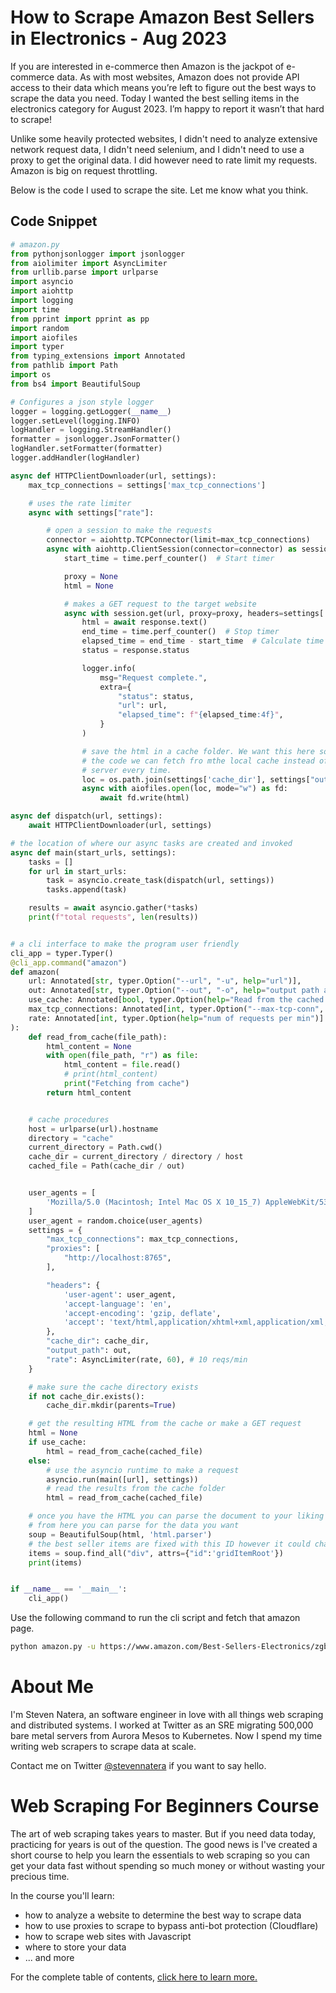# How to Scrape Amazon Best Sellers in Electronics - Aug 2023

If you are interested in e-commerce then Amazon is the jackpot of e-commerce data. As with most websites, Amazon does not provide API access to their data which means you’re left to figure out the best ways to scrape the data you need. Today I wanted the best selling items in the electronics category for August 2023. I’m happy to report it wasn’t that hard to scrape! 

Unlike some heavily protected websites, I didn't need to analyze extensive network request data, I didn't need selenium, and I didn't need to use a proxy to get the original data. I did however need to rate limit my requests. Amazon is big on request throttling. 

Below is the code I used to scrape the site. Let me know what you think.


## Code Snippet
```python
# amazon.py
from pythonjsonlogger import jsonlogger
from aiolimiter import AsyncLimiter
from urllib.parse import urlparse
import asyncio
import aiohttp
import logging
import time
from pprint import pprint as pp
import random
import aiofiles
import typer
from typing_extensions import Annotated
from pathlib import Path
import os
from bs4 import BeautifulSoup

# Configures a json style logger
logger = logging.getLogger(__name__)
logger.setLevel(logging.INFO)
logHandler = logging.StreamHandler()
formatter = jsonlogger.JsonFormatter()
logHandler.setFormatter(formatter)
logger.addHandler(logHandler)

async def HTTPClientDownloader(url, settings):
    max_tcp_connections = settings['max_tcp_connections']

    # uses the rate limiter
    async with settings["rate"]:

        # open a session to make the requests
        connector = aiohttp.TCPConnector(limit=max_tcp_connections)
        async with aiohttp.ClientSession(connector=connector) as session:
            start_time = time.perf_counter()  # Start timer

            proxy = None
            html = None

            # makes a GET request to the target website
            async with session.get(url, proxy=proxy, headers=settings['headers']) as response:
                html = await response.text()
                end_time = time.perf_counter()  # Stop timer
                elapsed_time = end_time - start_time  # Calculate time taken to get response
                status = response.status

                logger.info(
                    msg="Request complete.",
                    extra={
                        "status": status,
                        "url": url,
                        "elapsed_time": f"{elapsed_time:4f}",
                    }
                )

                # save the html in a cache folder. We want this here so that if we replay
                # the code we can fetch fro mthe local cache instead of fetching from the 
                # server every time.
                loc = os.path.join(settings['cache_dir'], settings["output_path"])
                async with aiofiles.open(loc, mode="w") as fd:
                    await fd.write(html)

async def dispatch(url, settings):
    await HTTPClientDownloader(url, settings)

# the location of where our async tasks are created and invoked
async def main(start_urls, settings):
    tasks = []
    for url in start_urls:
        task = asyncio.create_task(dispatch(url, settings))
        tasks.append(task)

    results = await asyncio.gather(*tasks)
    print(f"total requests", len(results))


# a cli interface to make the program user friendly
cli_app = typer.Typer()
@cli_app.command("amazon")
def amazon(
    url: Annotated[str, typer.Option("--url", "-u", help="url")],
    out: Annotated[str, typer.Option("--out", "-o", help="output path and file name")],
    use_cache: Annotated[bool, typer.Option(help="Read from the cached version of the page")] = False,
    max_tcp_connections: Annotated[int, typer.Option("--max-tcp-conn", help="max tcp connections")] = 1,
    rate: Annotated[int, typer.Option(help="num of requests per min")] = 1,
):
    def read_from_cache(file_path):
        html_content = None
        with open(file_path, "r") as file:
            html_content = file.read()
            # print(html_content)
            print("Fetching from cache")
        return html_content    


    # cache procedures
    host = urlparse(url).hostname
    directory = "cache"
    current_directory = Path.cwd()
    cache_dir = current_directory / directory / host
    cached_file = Path(cache_dir / out)


    user_agents = [
        'Mozilla/5.0 (Macintosh; Intel Mac OS X 10_15_7) AppleWebKit/537.36 (KHTML, like Gecko) Chrome/114.0.0.0 Safari/537.36' # works!
    ]
    user_agent = random.choice(user_agents)
    settings = {
        "max_tcp_connections": max_tcp_connections,
        "proxies": [
            "http://localhost:8765",
        ],

        "headers": {
            'user-agent': user_agent,
            'accept-language': 'en',
            'accept-encoding': 'gzip, deflate',
            'accept': 'text/html,application/xhtml+xml,application/xml;q=0.9,*/*;q=0.8'
        },
        "cache_dir": cache_dir,
        "output_path": out,
        "rate": AsyncLimiter(rate, 60), # 10 reqs/min
    }

    # make sure the cache directory exists
    if not cache_dir.exists():
        cache_dir.mkdir(parents=True)

    # get the resulting HTML from the cache or make a GET request
    html = None
    if use_cache:
        html = read_from_cache(cached_file)
    else:
        # use the asyncio runtime to make a request
        asyncio.run(main([url], settings))
        # read the results from the cache folder
        html = read_from_cache(cached_file)

    # once you have the HTML you can parse the document to your liking
    # from here you can parse for the data you want
    soup = BeautifulSoup(html, 'html.parser')
    # the best seller items are fixed with this ID however it could change in the future
    items = soup.find_all("div", attrs={"id":'gridItemRoot'})
    print(items)


if __name__ == '__main__':
    cli_app()
```

Use the following command to run the cli script and fetch that amazon page.

```sh
python amazon.py -u https://www.amazon.com/Best-Sellers-Electronics/zgbs/electronics/ref=zg_bs_nav_0 -o best-sellers-electronics.html

```

# About Me

I'm Steven Natera, an software engineer in love with all things web scraping and distributed systems. I worked at Twitter as an SRE migrating 500,000 bare metal servers from Aurora Mesos to Kubernetes. Now I spend my time writing web scrapers to scrape data at scale.

Contact me on Twitter [@stevennatera](https://twitter.com/stevennatera) if you want to say hello.

# Web Scraping For Beginners Course

The art of web scraping takes years to master. But if you need data today, practicing for years is out of the question. The good news is I've created a short course to help you learn the essentials to web scraping so you can get your data fast without spending so much money or without wasting your precious time.

In the course you'll learn: 

- how to analyze a website to determine the best way to scrape data
- how to use proxies to scrape to bypass anti-bot protection (Cloudflare)
- how to scrape web sites with Javascript
- where to store your data
- ... and more

For the complete table of contents, [click here to learn more.](https://stevennatera.gumroad.com/l/isfsd)
